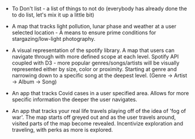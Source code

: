 - To Don't list - a list of things to not do (everybody has already done the to do list, let's mix it up a little bit)

- A map that tracks light pollution, lunar phase and weather at a user selected location - A means to ensure prime conditions for stargazing/low-light photography.

- A visual representation of the spotify library.  A map that users can navigate through with more defined scope at each level.  Spotify API coupled with D3 - more popular genres/songs/artists will be visually represented either by size, color or proximity.  Starting at genre and narrowing down to a specific song at the deepest level. (Genre -> Artist -> Album -> Song)

- An app that tracks Covid cases in a user specified area.  Allows for more specific information the deeper the user navigates.

- An app that tracks your real life travels playing off of the idea of 'fog of war'.  The map starts off greyed out and as the user travels around, visited parts of the map become revealed.  Incentivize exploration and traveling, with perks as more is explored.  